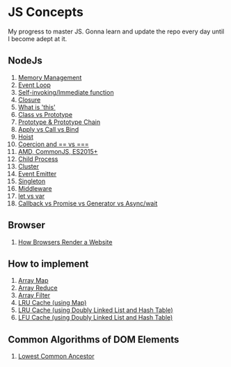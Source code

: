 JS Concepts
====
My progress to master JS. Gonna learn and update the repo every day until I become adept at it.

NodeJs
---

1. [Memory Management](/memory-profile-on-web/)
1. [Event Loop](/event-loop/readme.md)
1. [Self-invoking/Immediate function](/self-invoking/)
1. [Closure](/closure/)
1. [What is 'this'](/this/)
1. [Class vs Prototype](/class-vs-prototype/)
1. [Prototype & Prototype Chain](/prototype/)
1. [Apply vs Call vs Bind](/apply-call-bind/)
1. [Hoist](/hoist/)
1. [Coercion and == vs ===](/equal/)
1. [AMD, CommonJS, ES2015+](/amd-vs-common-es/readme.md)
1. [Child Process](/child-process/)
1. [Cluster](/node-cluster/)
1. [Event Emitter](/event-emitter/readme.md)
1. [Singleton](/singleton/)
1. [Middleware](/middleware/readme.md)
1. [let vs var](/let-vs-var/readme.md)
1. [Callback vs Promise vs Generator vs Async/wait](/callback-promise-generator-asyncwait/readme.md)

Browser
---
1. [How Browsers Render a Website](/browser-render/readme.md)

How to implement
---
1. [Array Map](/array/map.js)
1. [Array Reduce](/array/reduce.js)
1. [Array Filter](/array/filter.js)
1. [LRU Cache (using Map)](/lru-cache/use_map.js)
1. [LRU Cache (using Doubly Linked List and Hash Table)](/lru-cache/use_linked_list_hashtable.js)
1. [LFU Cache (using Doubly Linked List and Hash Table)](/lfu-cache/index.js)

Common Algorithms of DOM Elements
---
1. [Lowest Common Ancestor](/algo/common-ancestor.html)
